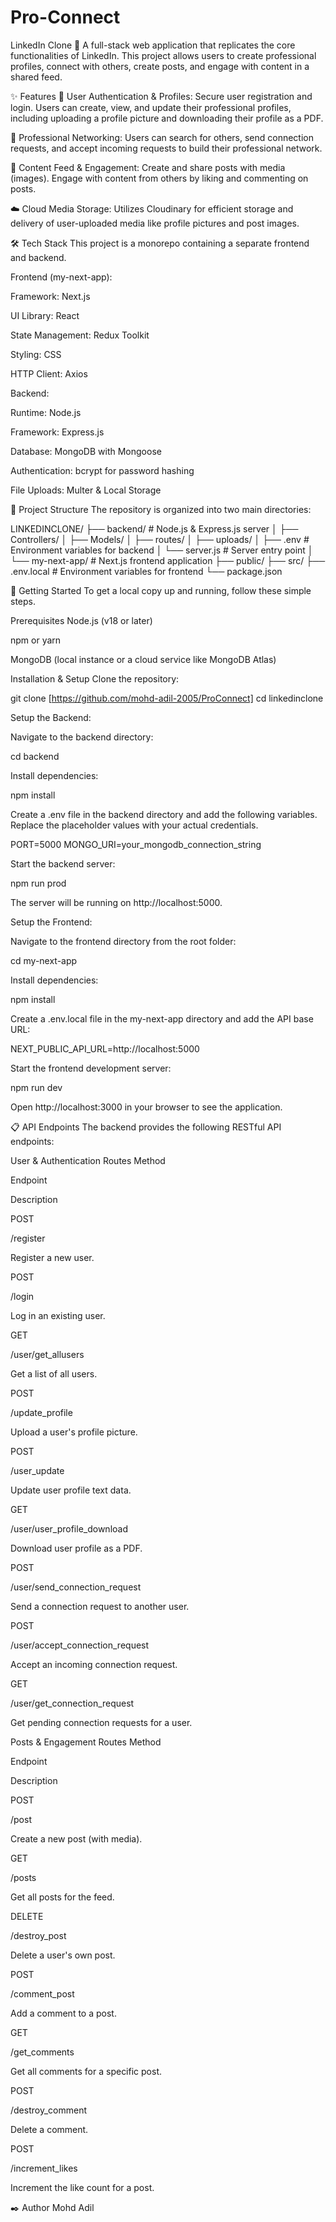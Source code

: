 # Pro-Connect


LinkedIn Clone 🚀
A full-stack web application that replicates the core functionalities of LinkedIn. This project allows users to create professional profiles, connect with others, create posts, and engage with content in a shared feed.

✨ Features
👤 User Authentication & Profiles: Secure user registration and login. Users can create, view, and update their professional profiles, including uploading a profile picture and downloading their profile as a PDF.

🤝 Professional Networking: Users can search for others, send connection requests, and accept incoming requests to build their professional network.

📝 Content Feed & Engagement: Create and share posts with media (images). Engage with content from others by liking and commenting on posts.

☁️ Cloud Media Storage: Utilizes Cloudinary for efficient storage and delivery of user-uploaded media like profile pictures and post images.

🛠️ Tech Stack
This project is a monorepo containing a separate frontend and backend.

Frontend (my-next-app):

Framework: Next.js

UI Library: React

State Management: Redux Toolkit

Styling: CSS

HTTP Client: Axios

Backend:

Runtime: Node.js

Framework: Express.js

Database: MongoDB with Mongoose

Authentication: bcrypt for password hashing

File Uploads: Multer & Local Storage

📂 Project Structure
The repository is organized into two main directories:

LINKEDINCLONE/
├── backend/               # Node.js & Express.js server
│   ├── Controllers/
│   ├── Models/
│   ├── routes/
│   ├── uploads/
│   ├── .env               # Environment variables for backend
│   └── server.js          # Server entry point
│
└── my-next-app/           # Next.js frontend application
    ├── public/
    ├── src/
    ├── .env.local         # Environment variables for frontend
    └── package.json

🚀 Getting Started
To get a local copy up and running, follow these simple steps.

Prerequisites
Node.js (v18 or later)

npm or yarn

MongoDB (local instance or a cloud service like MongoDB Atlas)

Installation & Setup
Clone the repository:

git clone [https://github.com/mohd-adil-2005/ProConnect]
cd linkedinclone

Setup the Backend:

Navigate to the backend directory:

cd backend

Install dependencies:

npm install

Create a .env file in the backend directory and add the following variables. Replace the placeholder values with your actual credentials.

PORT=5000
MONGO_URI=your_mongodb_connection_string

Start the backend server:

npm run prod

The server will be running on http://localhost:5000.

Setup the Frontend:

Navigate to the frontend directory from the root folder:

cd my-next-app

Install dependencies:

npm install

Create a .env.local file in the my-next-app directory and add the API base URL:

NEXT_PUBLIC_API_URL=http://localhost:5000

Start the frontend development server:

npm run dev

Open http://localhost:3000 in your browser to see the application.

📋 API Endpoints
The backend provides the following RESTful API endpoints:

User & Authentication Routes
Method

Endpoint

Description

POST

/register

Register a new user.

POST

/login

Log in an existing user.

GET

/user/get_allusers

Get a list of all users.

POST

/update_profile

Upload a user's profile picture.

POST

/user_update

Update user profile text data.

GET

/user/user_profile_download

Download user profile as a PDF.

POST

/user/send_connection_request

Send a connection request to another user.

POST

/user/accept_connection_request

Accept an incoming connection request.

GET

/user/get_connection_request

Get pending connection requests for a user.

Posts & Engagement Routes
Method

Endpoint

Description

POST

/post

Create a new post (with media).

GET

/posts

Get all posts for the feed.

DELETE

/destroy_post

Delete a user's own post.

POST

/comment_post

Add a comment to a post.

GET

/get_comments

Get all comments for a specific post.

POST

/destroy_comment

Delete a comment.

POST

/increment_likes

Increment the like count for a post.

✒️ Author
Mohd Adil
